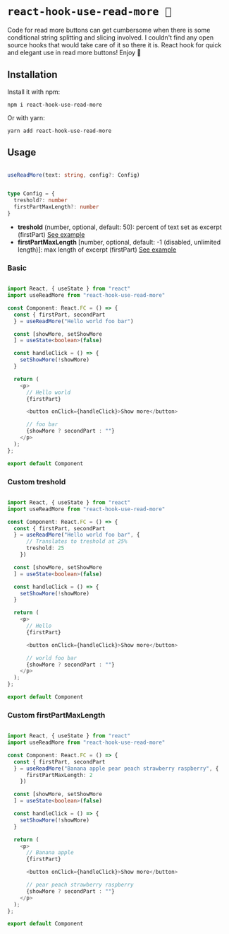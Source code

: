 # `react-hook-use-read-more 📖`

Code for read more buttons can get cumbersome when there is some conditional string splitting and slicing involved. I couldn't find any open source hooks that would take care of it so there it is. React hook for quick and elegant use in read more buttons! Enjoy 🤗

## Installation 

Install it with npm:

```
npm i react-hook-use-read-more
```

Or with yarn:

```
yarn add react-hook-use-read-more
```

## Usage

```typescript

useReadMore(text: string, config?: Config)

```

```typescript

type Config = {
  treshold?: number
  firstPartMaxLength?: number
}

```

  - <b>treshold</b> (number, optional, default: 50): percent of text set as excerpt (firstPart) [See example](#custom-treshold)
  - <b>firstPartMaxLength</b> [number, optional, default: -1 (disabled, unlimited length)]: max length of excerpt (firstPart) [See example](#custom-firstpartmaxlength)

### Basic

```typescript

import React, { useState } from "react"
import useReadMore from "react-hook-use-read-more"

const Component: React.FC = () => {
  const { firstPart, secondPart
  } = useReadMore("Hello world foo bar")

  const [showMore, setShowMore
  ] = useState<boolean>(false)

  const handleClick = () => {
    setShowMore(!showMore)
  }

  return (
    <p>
      // Hello world   
      {firstPart}

      <button onClick={handleClick}>Show more</button>

      // foo bar
      {showMore ? secondPart : ""}
    </p>
  );
};

export default Component

```

### Custom treshold

```typescript

import React, { useState } from "react"
import useReadMore from "react-hook-use-read-more"

const Component: React.FC = () => {
  const { firstPart, secondPart
  } = useReadMore("Hello world foo bar", {
      // Translates to treshold at 25%   
      treshold: 25
    })

  const [showMore, setShowMore
  ] = useState<boolean>(false)

  const handleClick = () => {
    setShowMore(!showMore)
  }

  return (
    <p>
      // Hello
      {firstPart}

      <button onClick={handleClick}>Show more</button>

      // world foo bar
      {showMore ? secondPart : ""}
    </p>
  );
};

export default Component

```

### Custom firstPartMaxLength

```typescript

import React, { useState } from "react"
import useReadMore from "react-hook-use-read-more"

const Component: React.FC = () => {
  const { firstPart, secondPart
  } = useReadMore("Banana apple pear peach strawberry raspberry", {
      firstPartMaxLength: 2
    })

  const [showMore, setShowMore
  ] = useState<boolean>(false)

  const handleClick = () => {
    setShowMore(!showMore)
  }

  return (
    <p>
      // Banana apple
      {firstPart}

      <button onClick={handleClick}>Show more</button>

      // pear peach strawberry raspberry
      {showMore ? secondPart : ""}
    </p>
  );
};

export default Component

```
